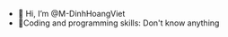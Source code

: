 - 👋 Hi, I’m @M-DinhHoangViet
- 🔧Coding and programming skills: Don't know anything

<!---
M-DinhHoangViet/M-DinhHoangViet is a ✨ special ✨ repository because its `README.md` (this file) appears on your GitHub profile.
You can click the Preview link to take a look at your changes.
--->
